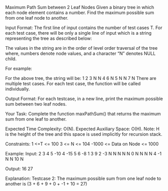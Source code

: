 Maximum Path Sum between 2 Leaf Nodes 
Given a binary tree in which each node element contains a number. Find the maximum possible sum from one leaf node to another.

Input Format:
The first line of input contains the number of test cases T. For each test case, there will be only a single line of input which is a string representing the tree as described below: 

The values in the string are in the order of level order traversal of the tree where, numbers denote node values, and a character “N” denotes NULL child.

For example:



For the above tree, the string will be: 1 2 3 N N 4 6 N 5 N N 7 N
There are multiple test cases. For each test case, the function will be called individually.

Output Format:
For each testcase, in a new line, print the maximum possible sum between two leaf nodes.

Your Task:
Complete the function maxPathSum() that returns the maximum sum from one leaf to another.

Expected Time Complexity: O(N).
Expected Auxiliary Space: O(H).
Note: H is the height of the tree and this space is used implicitly for recursion stack.

Constraints:
1 <=T <= 100
3 <= N <= 104
-1000 <= Data on Node <= 1000

Example:
Input:
2
3 4 5 -10 4
-15 5 6 -8 1 3 9 2 -3 N N N N N 0 N N N N 4 -1 N N 10 N

Output:
16
27

Explanation:
Testcase 2: The maximum possible sum from one leaf node to another is (3 + 6 + 9 + 0 + -1 + 10 = 27)